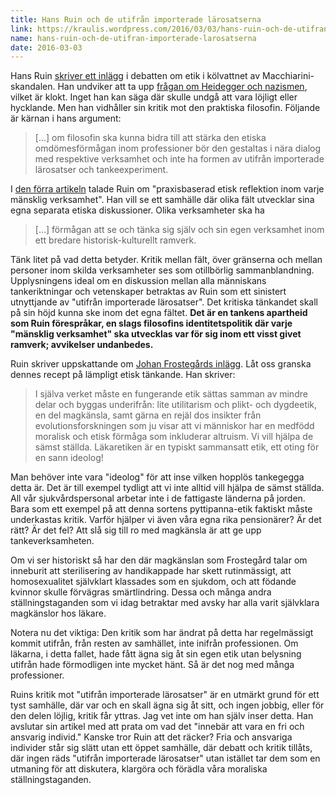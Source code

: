 ```yaml
---
title: Hans Ruin och de utifrån importerade lärosatserna
link: https://kraulis.wordpress.com/2016/03/03/hans-ruin-och-de-utifran-importerade-larosatserna/
name: hans-ruin-och-de-utifran-importerade-larosatserna
date: 2016-03-03
---
```

Hans Ruin [skriver ett inlägg](http://www.dn.se/kultur-noje/kulturdebatt/vi-har-konstruerat-system-som-forflyttar-ansvaret-fran-den-plats-dar-det-maste-uppbaras/) i debatten om etik i kölvattnet av Macchiarini-skandalen. Han undviker att ta upp [frågan om Heidegger och nazismen](/posts/), vilket är klokt. Inget han kan säga där skulle undgå att vara löjligt eller hycklande. Men han vidhåller sin kritik mot den praktiska filosofin. Följande är kärnan i hans argument:

> [...] om filosofin ska kunna bidra till att stärka den etiska omdömesförmågan inom professioner bör den gestaltas i nära dialog med respektive verksamhet och inte ha formen av utifrån importerade lärosatser och tankeexperiment.

I [den förra artikeln](http://www.dn.se/kultur-noje/kulturdebatt/den-praktiska-filosofins-elande/) talade Ruin om "praxisbaserad etisk reflektion inom varje mänsklig verksamhet". Han vill se ett samhälle där olika fält utvecklar sina egna separata etiska diskussioner. Olika verksamheter ska ha

> [...] förmågan att se och tänka sig själv och sin egen verksamhet inom ett bredare historisk-kulturellt ramverk.

Tänk litet på vad detta betyder. Kritik mellan fält, över gränserna och mellan personer inom skilda verksamheter ses som otillbörlig sammanblandning. Upplysningens ideal om en diskussion mellan alla människans tankeriktningar och vetenskaper betraktas av Ruin som ett sinistert utnyttjande av "utifrån importerade lärosatser". Det kritiska tänkandet skall på sin höjd kunna ske inom det egna fältet. **Det är en tankens apartheid som Ruin förespråkar, en slags filosofins identitetspolitik där varje "mänsklig verksamhet" ska utvecklas var för sig inom ett visst givet ramverk; avvikelser undanbedes.**



Ruin skriver uppskattande om [Johan Frostegårds inlägg](http://www.dn.se/kultur-noje/kulturdebatt/darfor-ar-den-medicinska-etiken-pa-ki-bristfallig/). Låt oss granska dennes recept på lämpligt etisk tänkande. Han skriver:

> I själva verket måste en fungerande etik sättas samman av mindre delar och byggas underifrån: lite utilitarism och plikt- och dygdeetik, en del magkänsla, samt gärna en rejäl dos insikter från evolutionsforskningen som ju visar att vi människor har en medfödd moralisk och etisk förmåga som inkluderar altruism. Vi vill hjälpa de sämst ställda. Läkaretiken är en typiskt sammansatt etik, ett oting för en sann ideolog!

Man behöver inte vara "ideolog" för att inse vilken hopplös tankegegga detta är. Det är till exempel tydligt att vi inte alltid vill hjälpa de sämst ställda. All vår sjukvårdspersonal arbetar inte i de fattigaste länderna på jorden. Bara som ett exempel på att denna sortens pyttipanna-etik faktiskt måste underkastas kritik. Varför hjälper vi även våra egna rika pensionärer? Är det rätt? Är det fel? Att slå sig till ro med magkänsla är att ge upp tankeverksamheten.

Om vi ser historiskt så har den där magkänslan som Frostegård talar om inneburit att sterilisering av handikappade har skett rutinmässigt, att homosexualitet självklart klassades som en sjukdom, och att födande kvinnor skulle förvägras smärtlindring. Dessa och många andra ställningstaganden som vi idag betraktar med avsky har alla varit självklara magkänslor hos läkare.

Notera nu det viktiga: Den kritik som har ändrat på detta har regelmässigt kommit utifrån, från resten av samhället, inte inifrån professionen. Om läkarna, i detta fallet, hade fått ägna sig åt sin egen etik utan belysning utifrån hade förmodligen inte mycket hänt. Så är det nog med många professioner.

Ruins kritik mot "utifrån importerade lärosatser" är en utmärkt grund för ett tyst samhälle, där var och en skall ägna sig åt sitt, och ingen jobbig, eller för den delen löjlig, kritik får yttras. Jag vet inte om han själv inser detta. Han avslutar sin artikel med att prata om vad det "innebär att vara en fri och ansvarig individ." Kanske tror Ruin att det räcker? Fria och ansvariga individer står sig slätt utan ett öppet samhälle, där debatt och kritik tillåts, där ingen räds "utifrån importerade lärosatser" utan istället tar dem som en utmaning för att diskutera, klargöra och förädla våra moraliska ställningstaganden.

